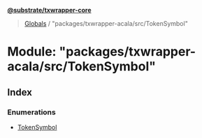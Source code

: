 **[@substrate/txwrapper-core](../README.md)**

> [Globals](../globals.md) / "packages/txwrapper-acala/src/TokenSymbol"

# Module: "packages/txwrapper-acala/src/TokenSymbol"

## Index

### Enumerations

* [TokenSymbol](../enums/_packages_txwrapper_acala_src_tokensymbol_.tokensymbol.md)
